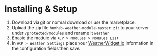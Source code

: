 # Installing & Setup
1. Download via git or normal download or use the marketplace.
2. Upload the zip file `humhub-weather-module-master.zip` to your server under `/protected/modules` and rename it `weather`
3. Enable the module via `ACP > Modules > Modules List`
4. In `ACP > Weather Settings` place your [WeatherWidget.io](https://weatherwidget.io/) information in the configuration fields then save.

